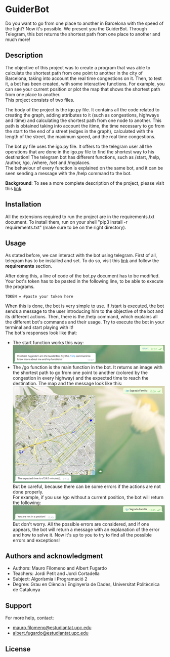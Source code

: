 # GuiderBot
Do you want to go from one place to another in Barcelona with the speed of the light? Now it's possible. We present you the GuiderBot. Through Telegram, this bot returns the shortest path from one place to another and much more!

## Description
The objective of this project was to create a program that was able to calculate the shortest path from one point to another in the city of Barcelona, taking into account the real time congestions on it. Then, to test it, a bot has been created, with some interactive functions. For example, you can see your current position or plot the map that shows the shortest path from one place to another.<br />
This project consists of two files.

The body of the project is the igo.py file. It contains all the code related to creating the graph, adding attributes to it (such as congestions, highways and itime) and calculating the shortest path from one node to another. This path is obtained taking into account the itime, the time necessary to go from the start to the end of a street (edges in the graph), calculated with the length of the street, the maximum speed, and the real time congestions.

The bot.py file uses the igo.py file. It offers to the telegram user all the operations that are done in the igo.py file to find the shortest way to his destination! The telegram bot has different functions, such as /start, /help, /author, /go, /where, /set and /myplaces.<br />
The behaviour of every function is explained on the same bot, and it can be seen sending a message with the /help command to the bot.

**Background**: To see a more complete description of the project, please visit this [link](https://github.com/jordi-petit/ap2-igo-2021).

## Installation
All the extensions required to run the project are in the requirements.txt document.
To install them, run on your shell "pip3 install -r requirements.txt" (make sure to be on the right directory).

## Usage
As stated before, we can interact with the bot using telegram. First of all, telegram has to be installed and set. To do so, visit this [link](https://xn--llions-yua.jutge.org/python/telegram.html) and follow the **requirements** section.

After doing this, a line of code of the bot.py document has to be modified.
Your bot's token has to be pasted in the following line, to be able to execute the programs.
```
TOKEN = #paste your token here
```
When this is done, the bot is very simple to use. If /start is executed, the bot sends a message to the user introducing him to the objective of the bot and its different actions. Then, there is the /help command, which explains all the different bot's commands and their usage. Try to execute the bot in your terminal and start playing with it! <br />
The bot's responses look like that:
- The start function works this way:
![Image](start.png)
- The /go function is the main function in the bot. It returns an image with the shortest path to go from one point to another (colored by the congestion in every highway) and the expected time to reach the destination. The map and the message look like this:
![Image](go.png)
But be careful, because there can be some errors if the actions are not done properly.<br />
For example, if you use /go without a current position, the bot will return the following:
![Image](go_without_a_position.png)
But don't worry. All the possible errors are considered, and if one appears, the bot will return a message with an explanation of the error and how to solve it. Now it's up to you to try to find all the possible errors and exceptions!

## Authors and acknowledgment
- Authors: Mauro Filomeno and Albert Fugardo
- Teachers: Jordi Petit and Jordi Cortadella
- Subject: Algorísmia i Programació 2
- Degree: Grau en Ciència i Enginyeria de Dades, Universitat Politècnica de Catalunya

## Support
For more help, contact:
- mauro.filomeno@estudiantat.upc.edu
- albert.fugardo@estudiantat.upc.edu

## License
